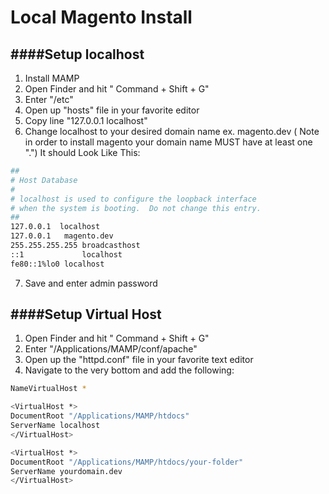 Local Magento Install
=====================

####Setup localhost
------------------------------------------

1. Install MAMP
2. Open Finder and hit " Command + Shift + G"
3. Enter "/etc"
4. Open up "hosts" file in your favorite editor
5. Copy line "127.0.0.1  localhost"
6. Change localhost to your desired domain name ex. magento.dev ( Note in order to install magento your domain name MUST have at least one ".") It should Look Like This:

```bash
##
# Host Database
#
# localhost is used to configure the loopback interface
# when the system is booting.  Do not change this entry.
##
127.0.0.1  localhost
127.0.0.1	magento.dev
255.255.255.255	broadcasthost
::1             localhost 
fe80::1%lo0	localhost
```

7. Save and enter admin password

####Setup Virtual Host
------------------------------------------
1. Open Finder and hit " Command + Shift + G"
2. Enter "/Applications/MAMP/conf/apache"
3. Open up the "httpd.conf" file in your favorite text editor
4. Navigate to the very bottom and add the following:

```bash
NameVirtualHost *

<VirtualHost *>
DocumentRoot "/Applications/MAMP/htdocs"
ServerName localhost
</VirtualHost>

<VirtualHost *>
DocumentRoot "/Applications/MAMP/htdocs/your-folder"
ServerName yourdomain.dev
</VirtualHost>
```
